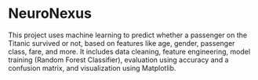 # NeuroNexus
This project uses machine learning to predict whether a passenger on the Titanic survived or not, based on features like age, gender, passenger class, fare, and more. It includes data cleaning, feature engineering, model training (Random Forest Classifier), evaluation using accuracy and a confusion matrix, and visualization using Matplotlib.
